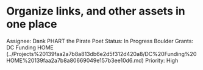 # Organize links, and other assets in one place

Assignee: Dank PHART the Pirate Poet 
Status: In Progress
Boulder Grants: DC Funding HOME (../Projects%20139faa2a7b8a813db6e2d5f312d420a8/DC%20Funding%20HOME%20139faa2a7b8a80669049e157b3ee10d6.md)
Priority: High